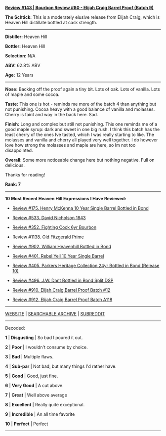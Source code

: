
[**Review #143 | Bourbon Review #80 - Elijah Craig Barrel Proof (Batch 9)**]( https://t8ke.review/review-143-elijah-craig-barrel-proof-batch-9/)

**The Schtick:** This is a moderately elusive release from Elijah Craig, which is Heaven Hill distillate bottled at cask strength. 

-----

**Distiller:** Heaven Hill

**Bottler:** Heaven Hill

**Selection:** N/A

**ABV:** 62.8% ABV

**Age:** 12 Years 

-----

**Nose:**  Backing off the proof again a tiny bit. Lots of oak. Lots of vanilla. Lots of maple and some cocoa. 

**Taste:** This one is hot - reminds me more of the batch 4 than anything but not punishing. Cocoa heavy with a good balance of vanilla and molasses. Cherry is faint and way in the back here. Sad.

**Finish:** Long and complex but still not punishing. This one reminds me of a good maple syrup: dark and sweet in one big rush. I think this batch has the least cherry of the ones Ive tasted, which I was really starting to like. The molasses and vanilla and cherry all played very well together. I do however love how strong the molasses and maple are here, so Im not too disappointed.

**Overall:** Some more noticeable change here but nothing negative. Full on delicious.

Thanks for reading!

**Rank: 7**

----- 

**10 Most Recent Heaven Hill Expressions I Have Reviewed:** 

- [Review #175. Henry McKenna 10 Year Single Barrel Bottled in Bond]( https://t8ke.review/review-175-henry-mckenna-10yr-bottled-in-bond-re-review/) 

- [Review #533. David Nicholson 1843]( https://t8ke.review/review-533-david-nicholson-1843/) 

- [Review #352. Fighting Cock 6yr Bourbon]( https://t8ke.review/review-352-fighting-cock-6yr/) 

- [Review #1138. Old Fitzgerald Prime]( https://t8ke.review/review-1138-old-fitzgerald-prime/) 

- [Review #902. William Heavenhill Bottled in Bond]( https://t8ke.review/review-902-william-heavenhill-bottled-in-bond/) 

- [Review #401. Rebel Yell 10 Year Single Barrel]( https://t8ke.review/review-401-rebel-yell-single-barrel-10yr/) 

- [Review #405. Parkers Heritage Collection 24yr Bottled in Bond (Release 10)]( https://t8ke.review/review-405-parkers-heritage-collection-10-24yr-bottled-in-bond/) 

- [Review #496. J.W. Dant Bottled in Bond Split DSP]( https://t8ke.review/review-496-jw-dant-split-dsp-131/) 

- [Review #910. Elijah Craig Barrel Proof Batch #12]( https://t8ke.review/review-910-elijah-craig-barrel-proof-batch-12/) 

- [Review #912. Elijah Craig Barrel Proof Batch A118]( https://t8ke.review/review-912-elijah-craig-barrel-proof-batch-a118/) 

-----

[WEBSITE](https://t8ke.review) | [SEARCHABLE ARCHIVE](https://t8ke.review/review-archive/) | [SUBREDDIT](https://reddit.com/r/t8kereviews)

-----

Decoded:

**1** | **Disgusting** | So bad I poured it out.

**2** | **Poor** | I wouldn't consume by choice.

**3** | **Bad** | Multiple flaws.

**4** | **Sub-par** | Not bad, but many things I'd rather have.

**5** | **Good** | Good, just fine.

**6** | **Very Good** | A cut above.

**7** | **Great** | Well above average

**8** | **Excellent** | Really quite exceptional.

**9** | **Incredible** | An all time favorite

**10** | **Perfect** | Perfect

----

